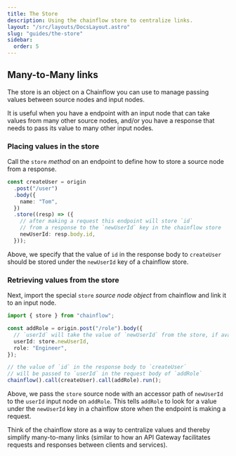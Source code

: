 ```yaml
---
title: The Store
description: Using the chainflow store to centralize links.
layout: "/src/layouts/DocsLayout.astro"
slug: "guides/the-store"
sidebar:
  order: 5
---
```


## Many-to-Many links

The store is an object on a Chainflow you can use to manage passing values between source nodes and input nodes.

It is useful when you have a endpoint with an input node that can take values from many other source nodes, and/or you have a response that needs to pass its value to many other input nodes.

### Placing values in the store

Call the `store` _method_ on an endpoint to define how to store a source node from a response.

```typescript {6} {9}
const createUser = origin
  .post("/user")
  .body({
    name: "Tom",
  })
  .store((resp) => ({
    // after making a request this endpoint will store `id`
    // from a response to the `newUserId` key in the chainflow store
    newUserId: resp.body.id,
  }));
```

Above, we specify that the value of `id` in the response body to `createUser` should be stored under the `newUserId` key of a chainflow store.

### Retrieving values from the store

Next, import the special `store` _source node object_ from chainflow and link it to an input node.

```typescript {5}
import { store } from "chainflow";

const addRole = origin.post("/role").body({
  // `userId` will take the value of `newUserId` from the store, if available
  userId: store.newUserId,
  role: "Engineer",
});

// the value of `id` in the response body to `createUser`
// will be passed to `userId` in the request body of `addRole`
chainflow().call(createUser).call(addRole).run();
```

Above, we pass the `store` source node with an accessor path of `newUserId` to the `userId` input node on `addRole`. This tells `addRole` to look for a value under the `newUserId` key in a chainflow store when the endpoint is making a request.

Think of the chainflow store as a way to centralize values and thereby simplify many-to-many links (similar to how an API Gateway facilitates requests and responses between clients and services).